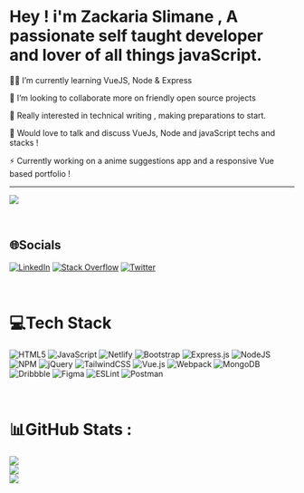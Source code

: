 # Hey ! i'm Zackaria Slimane , A passionate self taught developer and lover of all things javaScript.



👨‍💻  I’m currently learning VueJS, Node & Express 

👯 I’m looking to collaborate more on  friendly open source projects

📝 Really interested in technical writing , making preparations to start.

💬  Would love to talk and discuss VueJs, Node and javaScript techs and stacks !

⚡ Currently working on a anime suggestions app and a responsive Vue based portfolio !

---
![](https://komarev.com/ghpvc/?username=Zackaria-slimane&label=Visitors+Count&color=brightgreen)

<br/>

##                                                      🌐Socials
[![LinkedIn](https://img.shields.io/badge/LinkedIn-%230077B5.svg?logo=linkedin&logoColor=white)](https://linkedin.com/in/zackaria-slimane) [![Stack Overflow](https://img.shields.io/badge/-Stackoverflow-FE7A16?logo=stack-overflow&logoColor=white)](https://stackoverflow.com/users/15216415) [![Twitter](https://img.shields.io/badge/Twitter-%231DA1F2.svg?logo=Twitter&logoColor=white)](https://twitter.com/gitignorer) 

<br/>

#                                                        💻Tech Stack
![HTML5](https://img.shields.io/badge/html5-%23E34F26.svg?style=flat-square&logo=html5&logoColor=white) ![JavaScript](https://img.shields.io/badge/javascript-%23323330.svg?style=flat-square&logo=javascript&logoColor=%23F7DF1E) ![Netlify](https://img.shields.io/badge/netlify-%23000000.svg?style=flat-square&logo=netlify&logoColor=#00C7B7) ![Bootstrap](https://img.shields.io/badge/bootstrap-%23563D7C.svg?style=flat-square&logo=bootstrap&logoColor=white) ![Express.js](https://img.shields.io/badge/express.js-%23404d59.svg?style=flat-square&logo=express&logoColor=%2361DAFB) ![NodeJS](https://img.shields.io/badge/node.js-6DA55F?style=flat-square&logo=node.js&logoColor=white) ![NPM](https://img.shields.io/badge/NPM-%23000000.svg?style=flat-square&logo=npm&logoColor=white) ![jQuery](https://img.shields.io/badge/jquery-%230769AD.svg?style=flat-square&logo=jquery&logoColor=white) ![TailwindCSS](https://img.shields.io/badge/tailwindcss-%2338B2AC.svg?style=flat-square&logo=tailwind-css&logoColor=white) ![Vue.js](https://img.shields.io/badge/vuejs-%2335495e.svg?style=flat-square&logo=vuedotjs&logoColor=%234FC08D) ![Webpack](https://img.shields.io/badge/webpack-%238DD6F9.svg?style=flat-square&logo=webpack&logoColor=black) ![MongoDB](https://img.shields.io/badge/MongoDB-%234ea94b.svg?style=flat-square&logo=mongodb&logoColor=white) ![Dribbble](https://img.shields.io/badge/Dribbble-EA4C89?style=flat-square&logo=dribbble&logoColor=white) 	![Figma](https://img.shields.io/badge/figma-%23F24E1E.svg?style=flat-square&logo=figma&logoColor=white) ![ESLint](https://img.shields.io/badge/ESLint-4B3263?style=flat-square&logo=eslint&logoColor=white) ![Postman](https://img.shields.io/badge/Postman-FF6C37?style=flat-square&logo=postman&logoColor=white)

<br/>

# 📊GitHub Stats :
![](https://github-readme-stats.vercel.app/api?username=Zackaria-slimane&theme=blueberry&hide_border=true&include_all_commits=false&count_private=true)<br/>
![](https://github-readme-streak-stats.herokuapp.com/?user=Zackaria-slimane&theme=blueberry&hide_border=true)<br/>
![](https://github-readme-stats.vercel.app/api/top-langs/?username=Zackaria-slimane&theme=blueberry&hide_border=true&include_all_commits=false&count_private=true&layout=compact)



  
